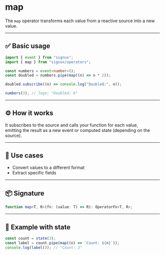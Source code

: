 # map

The `map` operator transforms each value from a reactive source into a new value.

---

## ✅ Basic usage

```ts
import { event } from "signux";
import { map } from "signux/operators";

const numbers = event<number>();
const doubled = numbers.pipe(map((n) => n * 2));

doubled.subscribe((n) => console.log("Doubled:", n));

numbers(3); // logs: "Doubled: 6"
```

---

## ⚙️ How it works

It subscribes to the source and calls your function for each value,  
emitting the result as a new event or computed state (depending on the source).

---

## 🧩 Use cases

- Convert values to a different format
- Extract specific fields

---

## 📦 Signature

```ts
function map<T, R>(fn: (value: T) => R): OperatorFn<T, R>;
```

---

## 🧪 Example with state

```ts
const count = state(3);
const label = count.pipe(map((n) => `Count: ${n}`));
console.log(label()); // "Count: 3"
```
